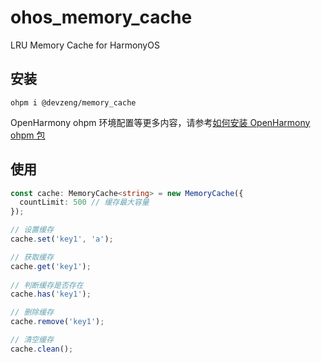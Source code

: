# ohos_memory_cache

LRU Memory Cache for HarmonyOS

## 安装

```shell
ohpm i @devzeng/memory_cache
```

OpenHarmony ohpm 环境配置等更多内容，请参考[如何安装 OpenHarmony ohpm 包](https://ohpm.openharmony.cn/#/cn/help/downloadandinstall)

## 使用

```typescript
const cache: MemoryCache<string> = new MemoryCache({ 
  countLimit: 500 // 缓存最大容量
});

// 设置缓存
cache.set('key1', 'a');

// 获取缓存
cache.get('key1');
  
// 判断缓存是否存在
cache.has('key1');

// 删除缓存
cache.remove('key1');

// 清空缓存
cache.clean(); 
```